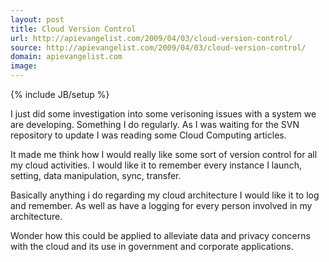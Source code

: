 ```yaml
---
layout: post
title: Cloud Version Control
url: http://apievangelist.com/2009/04/03/cloud-version-control/
source: http://apievangelist.com/2009/04/03/cloud-version-control/
domain: apievangelist.com
image: 
---
```

{% include JB/setup %}<p>I just did some investigation into some verisoning issues with a system we are developing. Something I do regularly. As I was waiting for the SVN repository to update I was reading some Cloud Computing articles.<p></p>
It made me think how I would really like some sort of version control for all my cloud activities. I would like it to remember every instance I launch, setting, data manipulation, sync, transfer.<p></p>
Basically anything i do regarding my cloud architecture I would like it to log and remember. As well as have a logging for every person involved in my architecture.<p></p>
Wonder how this could be applied to alleviate data and privacy concerns with the cloud and its use in government and corporate applications.</p>
